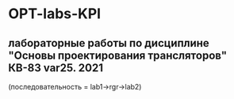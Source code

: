 # OPT-labs-KPI
## лабораторные работы по дисциплине "Основы проектирования трансляторов" КВ-83 var25. 2021  
(последовательность = lab1->rgr->lab2)
